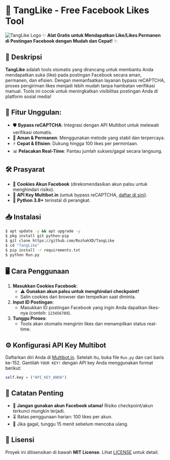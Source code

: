 # 🚀 TangLike - Free Facebook Likes Tool
![TangLike Logo](https://github.com/user-attachments/assets/70ff31f7-0abf-4258-84aa-e3d05fcc85bb)
✨ **Alat Gratis untuk Mendapatkan Like/Likes Permanen di Postingan Facebook dengan Mudah dan Cepat!** ✨

## 📜 Deskripsi
**TangLike** adalah tools otomatis yang dirancang untuk membantu Anda mendapatkan suka (like) pada postingan Facebook secara aman, permanen, dan efisien. Dengan memanfaatkan layanan bypass reCAPTCHA, proses pengiriman likes menjadi lebih mudah tanpa hambatan verifikasi manual. Tools ini cocok untuk meningkatkan visibilitas postingan Anda di platform sosial media!

## 🔗 **Fitur Unggulan**:
- 🛡️ **Bypass reCAPTCHA**: Integrasi dengan API Multibot untuk melewati verifikasi otomatis.
- 🌟 **Aman & Permanen**: Menggunakan metode yang stabil dan terpercaya.
- ⚡ **Cepat & Efisien**: Dukung hingga 100 likes per permintaan.
- 📊 **Pelacakan Real-Time**: Pantau jumlah sukses/gagal secara langsung.

## 🛠️ Prasyarat
- 🍪 **Cookies Akun Facebook** (direkomendasikan akun palsu untuk menghindari risiko).
- 🔑 **API Key Multibot.in** (untuk bypass reCAPTCHA, [daftar di sini](https://multibot.in/dashboard/signup.php)).
- 🐍 **Python 3.8+** terinstal di perangkat.

## 📥 Instalasi
```bash
$ apt update -y && apt upgrade -y
$ pkg install git python-pip
$ git clone https://github.com/RozhakXD/TangLike
$ cd "TangLike"
$ pip install -r requirements.txt
$ python Run.py
```

## 🖥️ Cara Penggunaan
1. **Masukkan Cookies Facebook**:
   - ⚠️ **Gunakan akun palsu untuk menghindari checkpoint!**
   - Salin cookies dari browser dan tempelkan saat diminta.
3. **Input ID Postingan**:
   - Masukkan ID postingan Facebook yang ingin Anda dapatkan likes-nya (contoh: `123456789`).
4. **Tunggu Proses**:
   - Tools akan otomatis mengirim likes dan menampilkan status real-time.

## ⚙️ Konfigurasi API Key Multibot
Daftarkan diri Anda di [Multibot.in](https://multibot.in/dashboard/signup.php). Setelah itu, buka file `Run.py` dan cari baris ke-152. Gantilah `YOUR KEY!` dengan API key Anda menggunakan format berikut:  

```python
self.key = ("API_KEY_ANDA")
```

## 📌 Catatan Penting
- 🚫 **Jangan gunakan akun Facebook utama!** Risiko checkpoint/akun terkunci mungkin terjadi.
- ⏳ Batas penggunaan harian: 100 likes per akun.
- 🔄 Jika gagal, tunggu 15 menit sebelum mencoba ulang.

## 📜 Lisensi
Proyek ini dilisensikan di bawah **MIT License**. Lihat [LICENSE](LICENSE) untuk detail.
